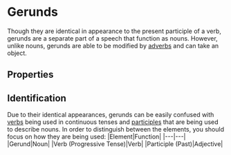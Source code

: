 # Gerunds
<!-- +elementInfo -->
<!-- !gerund -->
Though they are identical in appearance to the present participle of a verb, gerunds are a separate part of a speech that function as nouns. However, unlike nouns, gerunds are able to be modified by [adverbs](adverb) and can take an object.
<!-- !gerund -->

## Properties
<!-- +propertySummary -->

## Identification
Due to their identical appearances, gerunds can be easily confused with [verbs](verb) being used in continuous tenses and [participles](participle) that are being used to describe nouns. In order to distinguish between the elements, you should focus on how they are being used:
|Element|Function|
|---|---|
|Gerund|Noun|
|Verb (Progressive Tense)|Verb|
|Participle (Past)|Adjective|